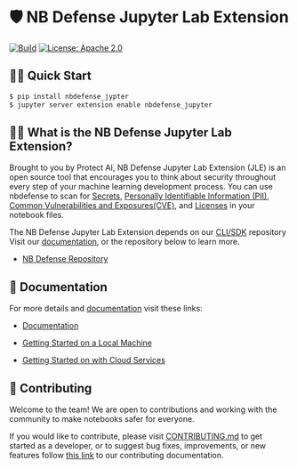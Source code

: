 # 🛡️ NB Defense Jupyter Lab Extension

[![Build](https://github.com/protectai/nbdefense-jupyter/actions/workflows/build.yml/badge.svg)](https://github.com/protectai/nbdefense-jupyter/actions/workflows/build.yml)
[![License: Apache 2.0](https://img.shields.io/crates/l/apa)](https://opensource.org/license/apache-2-0/)

## 🏃‍♀️ Quick Start

```bash
$ pip install nbdefense_jypter
$ jupyter server extension enable nbdefense_jupyter
```

## 🙋‍♂️ What is the NB Defense Jupyter Lab Extension?

Brought to you by Protect AI, NB Defense Jupyter Lab Extension (JLE) is an open source tool that encourages you to think about security throughout every step of your machine learning development process. You can use nbdefense to scan for [Secrets](https://nbdefense.ai/supported-scans/detecting-secrets), [Personally Identifiable Information (PII)](https://nbdefense.ai/supported-scans/detecting-PII), [Common Vulnerabilities and Exposures(CVE)](https://nbdefense.ai/supported-scans/detecting-CVEs), and [Licenses](https://nbdefense.ai/supported-scans/detecting-licenses) in your notebook files.

The NB Defense Jupyter Lab Extension depends on our [CLI/SDK](https://github.com/protectai/nbdefense) repository Visit our [documentation](https://nbdefense.ai), or the repository below to learn more.

- [NB Defense Repository](https://github.com/protectai/nbdefense)

## 📄 Documentation

For more details and [documentation](https://nbdefense.ai) visit these links:

- [Documentation](https://nbdefense.ai)

- [Getting Started on a Local Machine](https://nbdefense.ai/getting-started/jupyter-lab-extension)
- [Getting Started on with Cloud Services](https://nbdefense.ai/getting-started/cloud-services)

## 💪 Contributing

Welcome to the team! We are open to contributions and working with the community to make notebooks safer for everyone.

If you would like to contribute, please visit [CONTRIBUTING.md](https://github.com/protectai/nbdefense/blob/main/CONTRIBUTING.md) to get started as a developer, or to suggest bug fixes, improvements, or new features follow [this link](https://nbdefense.ai/contributing) to our contributing documentation.
